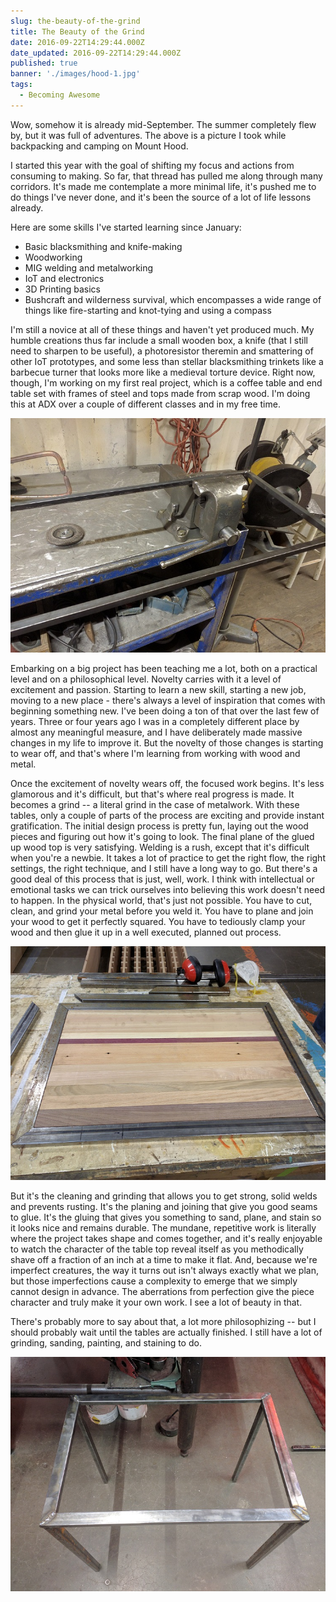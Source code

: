 ```yaml
---
slug: the-beauty-of-the-grind
title: The Beauty of the Grind
date: 2016-09-22T14:29:44.000Z
date_updated: 2016-09-22T14:29:44.000Z
published: true
banner: './images/hood-1.jpg'
tags:
  - Becoming Awesome
---
```


Wow, somehow it is already mid-September. The summer completely flew by, but it was full of adventures. The above is a picture I took while backpacking and camping on Mount Hood.

I started this year with the goal of shifting my focus and actions from consuming to making. So far, that thread has pulled me along through many corridors. It's made me contemplate a more minimal life, it's pushed me to do things I've never done, and it's been the source of a lot of life lessons already. 

Here are some skills I've started learning since January:

- Basic blacksmithing and knife-making
- Woodworking
- MIG welding and metalworking
- IoT and electronics
- 3D Printing basics
- Bushcraft and wilderness survival, which encompasses a wide range of things like fire-starting and knot-tying and using a compass

I'm still a novice at all of these things and haven't yet produced much. My humble creations thus far include a small wooden box, a knife (that I still need to sharpen to be useful), a photoresistor theremin and smattering of other IoT prototypes, and some less than stellar blacksmithing trinkets like a barbecue turner that looks more like a medieval torture device. Right now, though, I'm working on my first real project, which is a coffee table and end table set with frames of steel and tops made from scrap wood. I'm doing this at ADX over a couple of different classes and in my free time. 

![Grinding](images/grinding-1.jpg)

Embarking on a big project has been teaching me a lot, both on a practical level and on a philosophical level. Novelty carries with it a level of excitement and passion. Starting to learn a new skill, starting a new job, moving to a new place - there's always a level of inspiration that comes with beginning something new. I've been doing a ton of that over the last few of years. Three or four years ago I was in a completely different place by almost any meaningful measure, and I have deliberately made massive changes in my life to improve it. But the novelty of those changes is starting to wear off, and that's where I'm learning from working with wood and metal.

Once the excitement of novelty wears off, the focused work begins. It's less glamorous and it's difficult, but that's where real progress is made. It becomes a grind -- a literal grind in the case of metalwork. With these tables, only a couple of parts of the process are exciting and provide instant gratification. The initial design process is pretty fun, laying out the wood pieces and figuring out how it's going to look. The final plane of the glued up wood top is very satisfying. Welding is a rush, except that it's difficult when you're a newbie. It takes a lot of practice to get the right flow, the right settings, the right technique, and I still have a long way to go. But there's a good deal of this process that is just, well, work. I think with intellectual or emotional tasks we can trick ourselves into believing this work doesn't need to happen. In the physical world, that's just not possible. You have to cut, clean, and grind your metal before you weld it. You have to plane and join your wood to get it perfectly squared. You have to tediously clamp your wood and then glue it up in a well executed, planned out process.

![Tabletop](images/tabletop.jpg)

But it's the cleaning and grinding that allows you to get strong, solid welds and prevents rusting. It's the planing and joining that give you good seams to glue. It's the gluing that gives you something to sand, plane, and stain so it looks nice and remains durable. The mundane, repetitive work is literally where the project takes shape and comes together, and it's really enjoyable to watch the character of the table top reveal itself as you methodically shave off a fraction of an inch at a time to make it flat. And, because we're imperfect creatures, the way it turns out isn't always exactly what we plan, but those imperfections cause a complexity to emerge that we simply cannot design in advance. The aberrations from perfection give the piece character and truly make it your own work. I see a lot of beauty in that.

There's probably more to say about that, a lot more philosophizing -- but I should probably wait until the tables are actually finished. I still have a lot of grinding, sanding, painting, and staining to do.

![Frame](images/frame-1.jpg)
